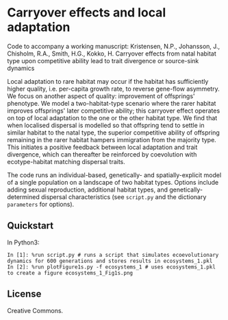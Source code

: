 # Carryover effects and local adaptation

Code to accompany a working manuscript: Kristensen, N.P., Johansson, J., Chisholm, R.A., Smith, H.G., Kokko, H. Carryover effects from natal habitat type upon competitive ability lead to trait divergence or source-sink dynamics

Local adaptation to rare habitat may occur if the habitat has sufficiently higher quality, i.e. per-capita growth rate, to reverse gene-flow asymmetry. We focus on another aspect of quality: improvement of offsprings' phenotype. We model a two-habitat-type scenario where the rarer habitat improves offsprings' later competitive ability; this carryover effect operates on top of local adaptation to the one or the other habitat type. We find that when localised dispersal is modelled so that offspring tend to settle in similar habitat to the natal type, the superior competitive ability of offspring remaining in the rarer habitat hampers immigration from the majority type. This initiates a positive feedback between local adaptation and trait divergence, which can thereafter be reinforced by coevolution with ecotype-habitat matching dispersal traits.

The code runs an individual-based, genetically- and spatially-explicit model of a single population on a landscape of two habitat types. Options include adding sexual reproduction, additional habitat types, and genetically-determined dispersal characteristics (see `script.py` and the dictionary `parameters` for options).

## Quickstart

In Python3:
```
In [1]: %run script.py # runs a script that simulates ecoevolutionary dynamics for 600 generations and stores results in ecosystems_1.pkl
In [2]: %run plotFigure1s.py -f ecosystems_1 # uses ecosystems_1.pkl to create a figure ecosystems_1_Fig1s.png
```

## License

Creative Commons.

